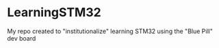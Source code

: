 # LearningSTM32
My repo created to "institutionalize" learning STM32 using the "Blue Pill" dev board